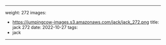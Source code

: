 
---
weight: 272
images:
- https://jumpingcow-images.s3.amazonaws.com/jack/jack_272.png
title: jack 272
date: 2022-10-27
tags:
- jack
---
